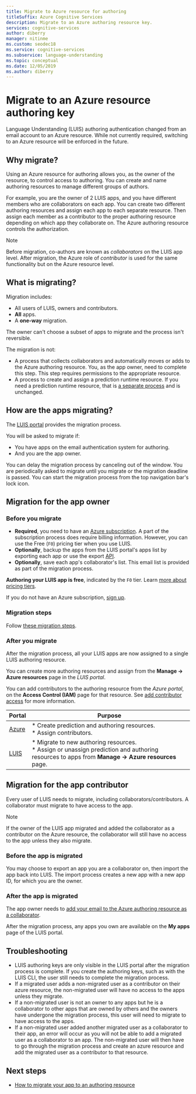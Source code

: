 ```yaml
---
title: Migrate to Azure resource for authoring
titleSuffix: Azure Cognitive Services
description: Migrate to an Azure authoring resource key.
services: cognitive-services
author: diberry
manager: nitinme
ms.custom: seodec18
ms.service: cognitive-services
ms.subservice: language-understanding
ms.topic: conceptual
ms.date: 12/05/2019
ms.author: diberry
---
```


# Migrate to an Azure resource authoring key

Language Understanding (LUIS) authoring authentication changed from an email account to an Azure resource. While not currently required, switching to an Azure resource will be enforced in the future.

## Why migrate?

Using an Azure resource for authoring allows you, as the owner of the resource, to control access to authoring. You can create and name authoring resources to manage different groups of authors.

For example, you are the owner of 2 LUIS apps, and you have different members who are collaborators on each app. You can create two different authoring resources and assign each app to each separate resource. Then assign each member as a contributor to the proper authoring resource depending on which app they collaborate on. The Azure authoring resource controls the authorization.

> [!Note]
> Before migration, co-authors are known as _collaborators_ on the LUIS app level. After migration, the Azure role of _contributor_ is used for the same functionality but on the Azure resource level.

## What is migrating?

Migration includes:

* All users of LUIS, owners and contributors.
* **All** apps.
* A **one-way** migration.

The owner can't choose a subset of apps to migrate and the process isn't reversible.

The migration is not:

* A process that collects collaborators and automatically moves or adds to the Azure authoring resource. You, as the app owner, need to complete this step. This step requires permissions to the appropriate resource.
* A process to create and assign a prediction runtime resource. If you need a prediction runtime resource, that is [a separate process](luis-how-to-azure-subscription.md#create-resources-in-the-azure-portal) and is unchanged.

## How are the apps migrating?

The [LUIS portal](https://www.luis.ai) provides the migration process.

You will be asked to migrate if:

* You have apps on the email authentication system for authoring.
* And you are the app owner.

You can delay the migration process by canceling out of the window. You are periodically asked to migrate until you migrate or the migration deadline is passed. You can start the migration process from the top navigation bar's lock icon.

## Migration for the app owner

### Before you migrate

* **Required**, you need to have an [Azure subscription](https://azure.microsoft.com/free/). A part of the subscription process does require billing information. However, you can use the Free (`F0`) pricing tier when you use LUIS.
* **Optionally**, backup the apps from the LUIS portal's apps list by exporting each app or use the export [API](https://westus.dev.cognitive.microsoft.com/docs/services/5890b47c39e2bb17b84a55ff/operations/5890b47c39e2bb052c5b9c40).
* **Optionally**, save each app's collaborator's list. This email list is provided as part of the migration process.


**Authoring your LUIS app is free**, indicated by the `F0` tier. Learn [more about pricing tiers](luis-boundaries.md#key-limits).

If you do not have an Azure subscription, [sign up](https://azure.microsoft.com/free/).

### Migration steps

Follow [these migration steps](luis-migration-authoring-steps.md).

### After you migrate

After the migration process, all your LUIS apps are now assigned to a single LUIS authoring resource.

You can create more authoring resources and assign from the **Manage -> Azure resources** page in the _LUIS portal_.

You can add contributors to the authoring resource from the _Azure portal_, on the **Access Control (IAM)** page for that resource. See [add contributor access](luis-migration-authoring-steps.md#after-the-migration-process-add-contributors-to-your-authoring-resource) for more information.

|Portal|Purpose|
|--|--|
|[Azure](https://azure.microsoft.com/free/)|* Create prediction and authoring resources.<br>* Assign contributors.|
|[LUIS](https://www.luis.ai)|* Migrate to new authoring resources.<br>* Assign or unassign prediction and authoring resources to apps from **Manage -> Azure resources** page.|

## Migration for the app contributor

Every user of LUIS needs to migrate, including collaborators/contributors. A collaborator must migrate to have access to the app.

> [!Note]
> If the owner of the LUIS app migrated and added the collaborator as a contributor on the Azure resource, the collaborator will still have no access to the app unless they also migrate.

### Before the app is migrated

You may choose to export an app you are a collaborator on, then import the app back into LUIS. The import process creates a new app with a new app ID, for which you are the owner.

### After the app is migrated

The app owner needs to [add your email to the Azure authoring resource as a collaborator](luis-how-to-collaborate.md#add-contributor-to-azure-authoring-resource).

After the migration process, any apps you own are available on the **My apps** page of the LUIS portal.

## Troubleshooting

* LUIS authoring keys are only visible in the LUIS portal after the migration process is complete. If you create the authoring keys, such as with the LUIS CLI, the user still needs to complete the migration process.
* If a migrated user adds a non-migrated user as a contributor on their azure resource, the non-migrated user will have no access to the apps unless they migrate.
* If a non-migrated user is not an owner to any apps but he is a collaborator to other apps that are owned by others and the owners have undergone the migration process, this user will need to migrate to have access to the apps.
* If a non-migrated user added another migrated user as a collaborator to their app, an error will occur as you will not be able to add a migrated user as a collaborator to an app. The non-migrated user will then have to go through the migration process and create an azure resource and add the migrated user as a contributor to that resource.

## Next steps

* [How to migrate your app to an authoring resource](luis-migration-authoring-steps.md)
